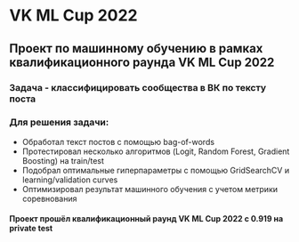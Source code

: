 # VK ML Cup 2022
## Проект по машинному обучению в рамках квалификационного раунда VK ML Cup 2022  

### Задача - классифицировать сообщества в ВК по тексту поста

### Для решения задачи: 
- Обработал текст постов с помощью bag-of-words
- Протестировал несколько алгоритмов (Logit, Random Forest, Gradient Boosting) на train/test
- Подобрал оптимальные гиперпараметры с помощью GridSearchCV и learning/validation curves
- Оптимизировал результат машинного обучения с учетом метрики соревнования

#### Проект прошёл квалификационный раунд VK ML Cup 2022 с 0.919 на private test
